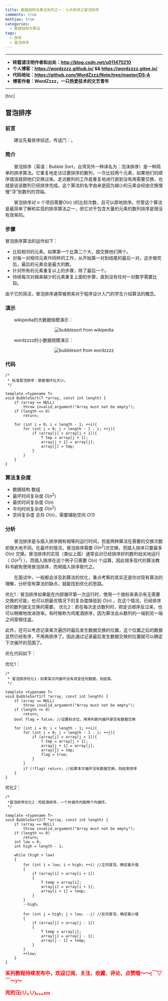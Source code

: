 ```yaml
---
title: 数据结构与算法系列之一：七大排序之冒泡排序
comments: true
mathjax: true
categories:
  - 数据结构与算法
tags:
  - 排序
  - 冒泡排序
---
```


----------

- **转载请注明作者和出处：http://blog.csdn.net/u011475210**
- **个人博客：https://wordzzzz.github.io/ && https://wordzzzz.gitee.io/**
- **代码地址：https://github.com/WordZzzz/Note/tree/master/DS-A**
- **博客作者：WordZzzz，一只热爱技术的文艺青年**

----------

[toc]

## 冒泡排序

### 前言

&emsp;&emsp;建议先看排序综述，传送门：。

### 简介

&emsp;&emsp;冒泡排序（英语：Bubble Sort，台湾另外一种译名为：泡沫排序）是一种简单的排序算法。它重复地走访过要排序的数列，一次比较两个元素，如果他们的顺序错误就把他们交换过来。走访数列的工作是重复地进行直到没有再需要交换，也就是说该数列已经排序完成。这个算法的名字由来是因为越小的元素会经由交换慢慢“浮”到数列的顶端。

&emsp;&emsp;冒泡排序对 ${\displaystyle n}$ 个项目需要${\displaystyle O(n)}$ )的比较次数，且可以原地排序。尽管这个算法是最简单了解和实现的排序算法之一，但它对于包含大量的元素的数列排序是很没有效率的。

### 步骤

冒泡排序算法的运作如下：

- 比较相邻的元素。如果第一个比第二个大，就交换他们两个。
- 对每一对相邻元素作同样的工作，从开始第一对到结尾的最后一对。这步做完后，最后的元素会是最大的数。
- 针对所有的元素重复以上的步骤，除了最后一个。
- 持续每次对越来越少的元素重复上面的步骤，直到没有任何一对数字需要比较。

由于它的简洁，冒泡排序通常被用来对于程序设计入门的学生介绍算法的概念。

### 演示

&emsp;&emsp;wikipedia的大数据规模演示：

<p></p>
<div align=center><img src="http://img.blog.csdn.net/20180108094645331?watermark/2/text/aHR0cDovL2Jsb2cuY3Nkbi5uZXQvdTAxMTQ3NTIxMA==/font/5a6L5L2T/fontsize/400/fill/I0JBQkFCMA==/dissolve/70/gravity/SouthEast" alt="bubblesort from wikipedia"/></div>
<p></p>

&emsp;&emsp;wordzzzz的小数据规模演示：

<p></p>
<div align=center><img src="http://img.blog.csdn.net/20180108095446582?watermark/2/text/aHR0cDovL2Jsb2cuY3Nkbi5uZXQvdTAxMTQ3NTIxMA==/font/5a6L5L2T/fontsize/400/fill/I0JBQkFCMA==/dissolve/70/gravity/SouthEast" alt="bubblesort from wordzzzz"/></div>
<p></p>

### 代码

```cpp?linenums
/* 
 * 标准冒泡排序：嵌套循环比大小。
 */ 

template <typename T>
void BubbleSort(T *array, const int length) {
	if (array == NULL)
		throw invalid_argument("Array must not be empty");
	if (length <= 0)
		return;

	for (int i = 0; i < length - 1; ++i){
		for (int j = 0; j < length - 1 - i; ++j){
			if (array[j] > array[j + 1]){
				T tmp = array[j + 1];
				array[j + 1] = array[j];
				array[j] = tmp;
			}
		}
	}
}
```

### 算法复杂度

- 数据结构	数组
- 最坏时间复杂度	${\displaystyle O(n^{2})}$
- 最优时间复杂度	${\displaystyle O(n)}$
- 平均时间复杂度	${\displaystyle O(n^{2})}$
- 空间复杂度	总共 ${\displaystyle O(n)}$，需要辅助空间 ${\displaystyle O(1)}$

### 分析

&emsp;&emsp;冒泡排序是与插入排序拥有相等的运行时间，但是两种算法在需要的交换次数却很大地不同。在最坏的情况，冒泡排序需要 ${\displaystyle O(n^{2})}$次交换，而插入排序只要最多 ${\displaystyle O(n)}$ 交换。冒泡排序的实现（类似上面）通常会对已经排序好的数列拙劣地运行（ ${\displaystyle O(n^{2})}$ ），而插入排序在这个例子只需要 ${\displaystyle O(n)}$ 个运算。因此很多现代的算法教科书避免使用冒泡排序，而用插入排序取代之。

&emsp;&emsp;在面试中，一般都会涉及到算法的优化，重点考察的其实还是你对现有算法的理解，分析现有算法的缺点，就能找到优化的思路。

优化1：冒泡排序如果能在内部循环第一次运行时，使用一个旗标来表示有无需要交换的可能，也可以把最优情况下的复杂度降低到 ${\displaystyle O(n)}$ 。在这个情况，已经排序好的数列就无交换的需要。
优化2：若在每次走访数列时，把走访顺序反过来，也可以稍微地改进效率。有时候称为鸡尾酒排序，因为算法会从数列的一端到另一端之间穿梭往返。

此外，还可以考虑记录某次遍历时最后发生数据交换的位置，这个位置之后的数据显然已经有序，不用再排序了。因此通过记录最后发生数据交换的位置就可以确定下次循环的范围了。

优化代码如下：

优化1：

```cpp?linenums
/*
 * 冒泡排序优化1：如果某次内循环没有改变任何数据，则结束。
 */

template <typename T> 
void BubbleSort1(T *array, const int length) { 
	if (array == NULL)
		throw invalid_argument("Array must not be empty"); 
	if (length <= 0) 
		return; 
	bool flag = false; //设置标志位，用来判断内循环是否有数据交换

	for (int i = 0; i < length - 1; ++i){
		for (int j = 0; j < length - 1 - i; ++j){
			if (array[j] > array[j + 1]){
				T tmp = array[j + 1];
				array[j + 1] = array[j];
				array[j] = tmp;
				flag = true;
			}
		}
		if (!flag) return; //如果本次循环没有数据交换，则结束排序
	} 
} 
```

优化2：

```cpp?linenums
/*
 *冒泡排序优化2：鸡尾酒排序，一个外循环内跑两个内循环。
 */

template <typename T>
void BubbleSort2(T *array, const int length) {
	if (array == NULL)
		throw invalid_argument("Array must not be empty");
	if (length <= 0)
		return;
	int low = 0;
	int high = length - 1;

	while (high > low)
	{
		for (int i = low; i < high; ++i) //正向冒泡，确定最大值  
		{
			if (array[i] > array[i + 1])
			{
				T temp = array[i];
				array[i] = array[i + 1];
				array[i + 1] = temp;
			}
		}
		--high;

		for (int j = high; j > low; --j) //反向冒泡，确定最小值  
		{
			if (array[j] < array[j - 1])
			{
				T temp = array[j];
				array[j] = array[j - 1];
				array[j - 1] = temp;
			}
		}
		++low;
	}
}
```

**<font color="red" size=3 face="仿宋">系列教程持续发布中，欢迎订阅、关注、收藏、评论、点赞哦～～(￣▽￣～)～</font>**

**<font color="red" size=3 face="仿宋">完的汪(∪｡∪)｡｡｡zzz</font>**